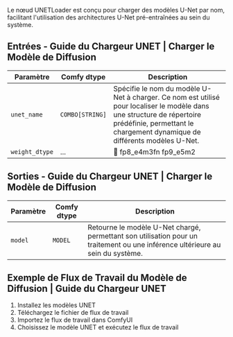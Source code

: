 
Le nœud UNETLoader est conçu pour charger des modèles U-Net par nom, facilitant l'utilisation des architectures U-Net pré-entraînées au sein du système.

## Entrées - Guide du Chargeur UNET | Charger le Modèle de Diffusion

| Paramètre   | Comfy dtype  | Description |
|-------------|--------------|-------------|
| `unet_name` | `COMBO[STRING]` | Spécifie le nom du modèle U-Net à charger. Ce nom est utilisé pour localiser le modèle dans une structure de répertoire prédéfinie, permettant le chargement dynamique de différents modèles U-Net. |
| `weight_dtype` | ... | 🚧  fp8_e4m3fn fp9_e5m2  |

## Sorties  - Guide du Chargeur UNET | Charger le Modèle de Diffusion

| Paramètre | Comfy dtype | Description |
|-----------|-------------|-------------|
| `model`   | `MODEL`     | Retourne le modèle U-Net chargé, permettant son utilisation pour un traitement ou une inférence ultérieure au sein du système. |

## Exemple de Flux de Travail du Modèle de Diffusion | Guide du Chargeur UNET

1. Installez les modèles UNET
2. Téléchargez le fichier de flux de travail
3. Importez le flux de travail dans ComfyUI
4. Choisissez le modèle UNET et exécutez le flux de travail
